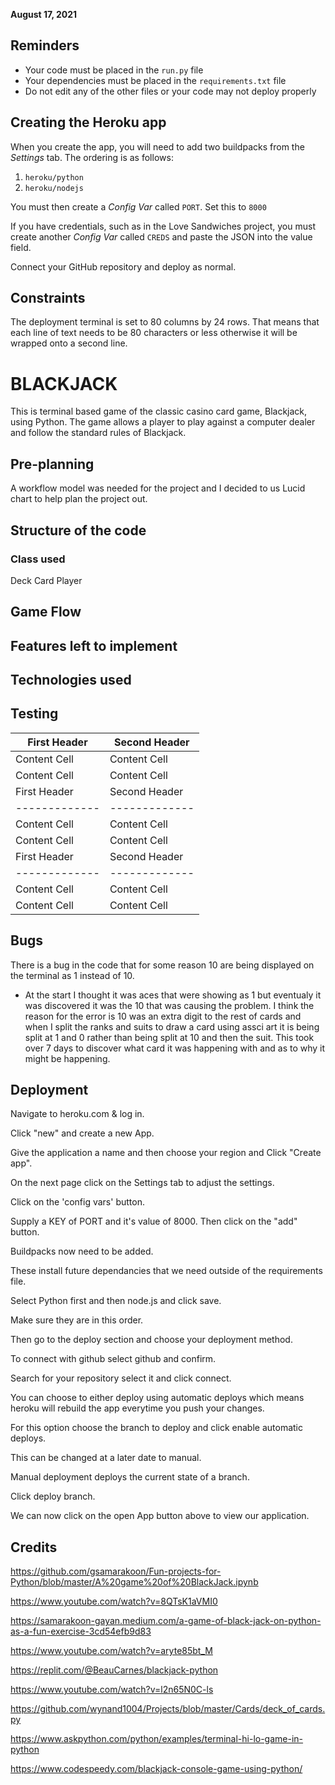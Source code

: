  **August 17, 2021**

## Reminders

* Your code must be placed in the `run.py` file
* Your dependencies must be placed in the `requirements.txt` file
* Do not edit any of the other files or your code may not deploy properly

## Creating the Heroku app

When you create the app, you will need to add two buildpacks from the _Settings_ tab. The ordering is as follows:

1. `heroku/python`
2. `heroku/nodejs`

You must then create a _Config Var_ called `PORT`. Set this to `8000`

If you have credentials, such as in the Love Sandwiches project, you must create another _Config Var_ called `CREDS` and paste the JSON into the value field.

Connect your GitHub repository and deploy as normal.

## Constraints

The deployment terminal is set to 80 columns by 24 rows. That means that each line of text needs to be 80 characters or less otherwise it will be wrapped onto a second line.

# BLACKJACK
This is terminal based game of the classic casino card game, Blackjack, using Python. The game allows a player to play against a computer dealer and follow the standard rules of Blackjack.


## Pre-planning
A workflow model was needed for the project and I decided to us Lucid chart to help plan the project out.

## Structure of the code
### Class used
Deck
Card
Player


## Game Flow


## Features left to implement


## Technologies used


## Testing

| First Header  | Second Header |
| ------------- | ------------- |
| Content Cell  | Content Cell  |
| Content Cell  | Content Cell  |
| First Header  | Second Header |
| ------------- | ------------- |
| Content Cell  | Content Cell  |
| Content Cell  | Content Cell  |
| First Header  | Second Header |
| ------------- | ------------- |
| Content Cell  | Content Cell  |
| Content Cell  | Content Cell  |


## Bugs
There is a bug in the code that for some reason 10 are being displayed on the terminal as 1 instead of 10. 
- At the start I thought it was aces that were showing as 1 but eventualy it was discovered it was the 10 that was causing the problem. I think the reason for the error is 10 was an extra digit to the rest of cards and when I split the ranks and suits to draw a card using assci art it is being split at 1 and 0 rather than being split at 10 and then the suit. This took over 7 days to discover what card it was happening with and as to why it might be happening.

## Deployment
Navigate to heroku.com & log in.

Click "new" and create a new App.

Give the application a name and then choose your region and Click "Create app".

On the next page click on the Settings tab to adjust the settings.

Click on the 'config vars' button.

Supply a KEY of PORT and it's value of 8000. Then click on the "add" button.

Buildpacks now need to be added.

These install future dependancies that we need outside of the requirements file.

Select Python first and then node.js and click save.

Make sure they are in this order.

Then go to the deploy section and choose your deployment method.

To connect with github select github and confirm.

Search for your repository select it and click connect.

You can choose to either deploy using automatic deploys which means heroku will rebuild the app everytime you push your changes.

For this option choose the branch to deploy and click enable automatic deploys.

This can be changed at a later date to manual.

Manual deployment deploys the current state of a branch.

Click deploy branch.

We can now click on the open App button above to view our application.

## Credits 

https://github.com/gsamarakoon/Fun-projects-for-Python/blob/master/A%20game%20of%20BlackJack.ipynb

https://www.youtube.com/watch?v=8QTsK1aVMI0

https://samarakoon-gayan.medium.com/a-game-of-black-jack-on-python-as-a-fun-exercise-3cd54efb9d83

https://www.youtube.com/watch?v=aryte85bt_M

https://replit.com/@BeauCarnes/blackjack-python

https://www.youtube.com/watch?v=l2n65N0C-ls

https://github.com/wynand1004/Projects/blob/master/Cards/deck_of_cards.py

https://www.askpython.com/python/examples/terminal-hi-lo-game-in-python

https://www.codespeedy.com/blackjack-console-game-using-python/